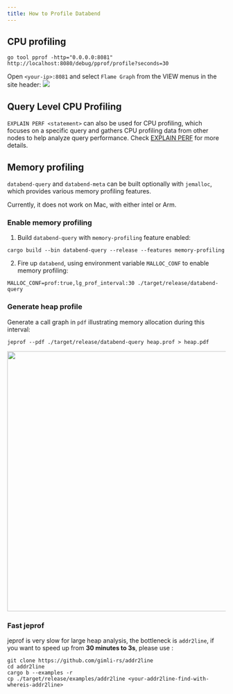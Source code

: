 ```yaml
---
title: How to Profile Databend
---
```


## CPU profiling

```
go tool pprof -http="0.0.0.0:8081" http://localhost:8080/debug/pprof/profile?seconds=30
```

Open `<your-ip>:8081` and select `Flame Graph` from the VIEW menus in the site header:
<img src="https://user-images.githubusercontent.com/172204/208336392-5b64bb9b-cce8-4562-9e05-c3d538e9d8a6.png"/>

## Query Level CPU Profiling

`EXPLAIN PERF <statement>` can also be used for CPU profiling, which focuses on a specific query and gathers CPU profiling data from other nodes to help analyze query performance. Check [EXPLAIN PERF](/sql/sql-commands/explain-cmds/explain-perf) for more details.

## Memory profiling

`databend-query` and `databend-meta` can be built optionally with `jemalloc`,
which provides various memory profiling features.

Currently, it does not work on Mac, with either intel or Arm.

### Enable memory profiling

1. Build `databend-query` with `memory-profiling` feature enabled:
  ```
  cargo build --bin databend-query --release --features memory-profiling
  ```

2. Fire up `databend`, using environment variable `MALLOC_CONF` to enable memory profiling:
  
  ```
  MALLOC_CONF=prof:true,lg_prof_interval:30 ./target/release/databend-query
  ```

### Generate heap profile

Generate a call graph in `pdf` illustrating memory allocation during this interval:

```
jeprof --pdf ./target/release/databend-query heap.prof > heap.pdf
```

<img src="https://user-images.githubusercontent.com/172204/204963954-f6eacf10-d8bd-4469-9c8d-7d30955f1a78.png" width="600"/>

### Fast jeprof
jeprof is very slow for large heap analysis, the bottleneck is `addr2line`, if you want to speed up from **30 minutes to 3s**, please use :
```
git clone https://github.com/gimli-rs/addr2line
cd addr2line
cargo b --examples -r
cp ./target/release/examples/addr2line <your-addr2line-find-with-whereis-addr2line>
```
    
